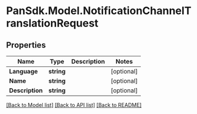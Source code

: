 # PanSdk.Model.NotificationChannelTranslationRequest

## Properties

Name | Type | Description | Notes
------------ | ------------- | ------------- | -------------
**Language** | **string** |  | [optional] 
**Name** | **string** |  | [optional] 
**Description** | **string** |  | [optional] 

[[Back to Model list]](../README.md#documentation-for-models) [[Back to API list]](../README.md#documentation-for-api-endpoints) [[Back to README]](../README.md)

